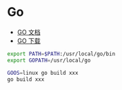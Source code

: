 #  Go

- [GO 文档](https://golang.org/doc/install)
- [GO 下载](https://golang.org/dl/)

``` sh
export PATH=$PATH:/usr/local/go/bin
export GOPATH=/usr/local/go

GOOS=linux go build xxx
go build xxx
```
